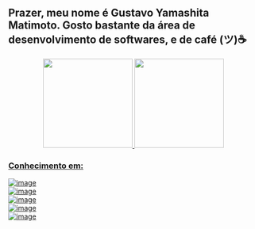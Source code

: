 ## Prazer, meu nome é Gustavo Yamashita Matimoto. Gosto bastante da área de desenvolvimento de softwares, e de café (ツ)☕

<div align="center">
  <a href="https://github.com/GustavoYM01">
  <img height="180em" src="https://github-readme-stats.vercel.app/api?username=GustavoYM01&show_icons=true&theme=dark&include_all_commits=true&count_private=true"/>
  <img height="180em" src="https://github-readme-stats.vercel.app/api/top-langs/?username=GustavoYM01&layout=compact&langs_count=7&theme=dark"/>
</div>
  
<h3>Conhecimento em:</h3>
  
![image](https://img.shields.io/badge/JavaScript-323330?style=for-the-badge&logo=javascript&logoColor=F7DF1E)
</br> ![image](https://img.shields.io/badge/TypeScript-007ACC?style=for-the-badge&logo=typescript&logoColor=white)
</br> ![image](https://img.shields.io/badge/C%23-239120?style=for-the-badge&logo=c-sharp&logoColor=white)
<br/> ![image](https://img.shields.io/badge/React-20232A?style=for-the-badge&logo=react&logoColor=61DAFB)
<br/> ![image](https://img.shields.io/badge/next.js-000000?style=for-the-badge&logo=nextdotjs&logoColor=white)
